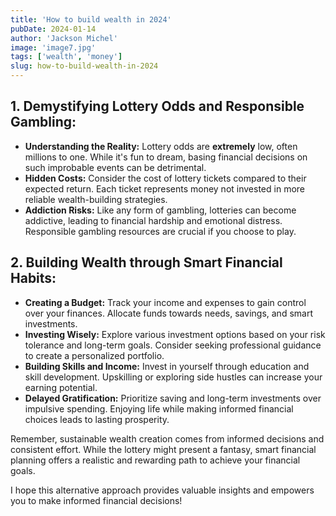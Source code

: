 ```yaml
---
title: 'How to build wealth in 2024'
pubDate: 2024-01-14
author: 'Jackson Michel'
image: 'image7.jpg'
tags: ['wealth', 'money']
slug: how-to-build-wealth-in-2024
---
```


## **1. Demystifying Lottery Odds and Responsible Gambling:**

* **Understanding the Reality:** Lottery odds are **extremely** low, often millions to one. While it's fun to dream, basing financial decisions on such improbable events can be detrimental.
* **Hidden Costs:** Consider the cost of lottery tickets compared to their expected return. Each ticket represents money not invested in more reliable wealth-building strategies.
* **Addiction Risks:** Like any form of gambling, lotteries can become addictive, leading to financial hardship and emotional distress. Responsible gambling resources are crucial if you choose to play.

## **2. Building Wealth through Smart Financial Habits:**

* **Creating a Budget:** Track your income and expenses to gain control over your finances. Allocate funds towards needs, savings, and smart investments.
* **Investing Wisely:** Explore various investment options based on your risk tolerance and long-term goals. Consider seeking professional guidance to create a personalized portfolio.
* **Building Skills and Income:** Invest in yourself through education and skill development. Upskilling or exploring side hustles can increase your earning potential.
* **Delayed Gratification:** Prioritize saving and long-term investments over impulsive spending. Enjoying life while making informed financial choices leads to lasting prosperity.

Remember, sustainable wealth creation comes from informed decisions and consistent effort. While the lottery might present a fantasy, smart financial planning offers a realistic and rewarding path to achieve your financial goals.

I hope this alternative approach provides valuable insights and empowers you to make informed financial decisions!
